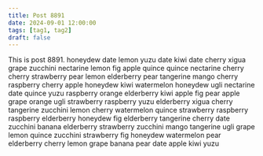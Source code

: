 ```yaml
---
title: Post 8891
date: 2024-09-01 12:00:00
tags: [tag1, tag2]
draft: false
---
```

This is post 8891.
honeydew
date
lemon
yuzu
date
kiwi
date
cherry
xigua
grape
zucchini
nectarine
lemon
fig
apple
quince
quince
nectarine
cherry
cherry
strawberry
pear
lemon
elderberry
pear
tangerine
mango
cherry
raspberry
cherry
apple
honeydew
kiwi
watermelon
honeydew
ugli
nectarine
date
quince
yuzu
raspberry
orange
elderberry
kiwi
apple
fig
pear
apple
grape
orange
ugli
strawberry
raspberry
yuzu
elderberry
xigua
cherry
tangerine
zucchini
lemon
cherry
watermelon
quince
strawberry
raspberry
raspberry
elderberry
honeydew
fig
elderberry
tangerine
cherry
date
zucchini
banana
elderberry
strawberry
zucchini
mango
tangerine
ugli
grape
lemon
quince
zucchini
strawberry
fig
honeydew
watermelon
pear
elderberry
cherry
lemon
grape
banana
pear
date
apple
kiwi
yuzu
